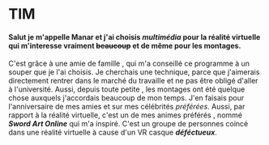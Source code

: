 # TIM
#### Salut je m'appelle Manar et j'ai choisis _multimédia_ pour la réalité virtuelle qui m'interesse vraiment ~~beaucoup~~ et de même pour les montages.
C'est grâce à une amie de famille , qui m'a conseillé ce programme à un souper que je l'ai choisis. 
Je cherchais une technique, parce que j'aimerais directement rentrer dans le marché du travaille et ne pas être obligé d'aller à l'université.
Aussi, depuis toute petite , les montages ont été quelque chose auxquels j'accordais beaucoup de mon temps.
J'en faisais pour l'anniversaire de mes amies et sur mes célébrités _préférées_.
Aussi, par rapport à la réalité virtuelle, c'est un de mes animes préférés , nommé ***Sword Art Online*** qui m'a inspiré.
C'est un groupe de personnes coincé dans une réalité virtuelle à cause d'un VR casque ___déféctueux___.
